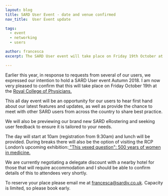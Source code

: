 ```yaml
---
layout: blog
title: SARD User Event - date and venue confirmed
nav_title:  User Event update

tags:
  - event
  - networking
  - users

author: francesca
excerpt: The SARD User event will take place on Friday 19th October at the RCP London.

---
```


Earlier this year, in response to requests from several of our users, we expressed our intention to hold a SARD User event Autumn 2018. I am now very pleased to confirm that this will take place on Friday October 19th at the <a href="https://www.rcplondon.ac.uk/"> Royal College of Physicians.</a>

This all day event will be an opportunity for our users to hear first hand about our latest features and updates, as well as provide the chance to meet with other SARD users from across the country to share best practice.

We will also be previewing our brand new SARD eRostering and seeking user feedback to ensure it is tailored to your needs.

The day will start at 10am (registration from 9.30am) and lunch will be provided. 
During breaks there will also be the option of visiting the RCP London’s upcoming exhibition:<a href="https://history.rcplondon.ac.uk/event/upcoming-exhibition-vexed-question-500-years-women-medicine">  "This vexed question": 500 years of women in medicine.</a>


We are currently negotiating a delegate discount with a nearby hotel for those that will require accommodation and I should be able to confirm details of this to attendees very shortly.

To reserve your place please email me at <a href="mailto:francesca@sardjv.co.uk">francesca@sardjv.co.uk</a>. Capacity is limited, so please book early.